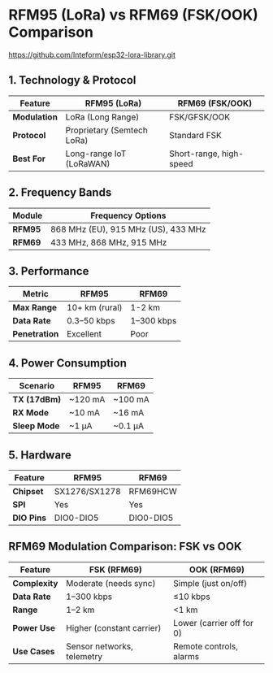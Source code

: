 # RFM95 (LoRa) vs RFM69 (FSK/OOK) Comparison

https://github.com/Inteform/esp32-lora-library.git

## 1. Technology & Protocol
| Feature         | RFM95 (LoRa)                          | RFM69 (FSK/OOK)                     |
|-----------------|---------------------------------------|-------------------------------------|
| **Modulation**  | LoRa (Long Range)                     | FSK/GFSK/OOK                       |
| **Protocol**    | Proprietary (Semtech LoRa)            | Standard FSK                       |
| **Best For**    | Long-range IoT (LoRaWAN)              | Short-range, high-speed            |

## 2. Frequency Bands
| Module    | Frequency Options                   |
|-----------|-------------------------------------|
| **RFM95** | 868 MHz (EU), 915 MHz (US), 433 MHz |
| **RFM69** | 433 MHz, 868 MHz, 915 MHz           |

## 3. Performance
| Metric          | RFM95              | RFM69              |
|----------------|--------------------|--------------------|
| **Max Range**  | 10+ km (rural)     | 1-2 km             |
| **Data Rate**  | 0.3–50 kbps        | 1–300 kbps         |
| **Penetration**| Excellent          | Poor               |

## 4. Power Consumption
| Scenario       | RFM95     | RFM69     |
|---------------|----------|----------|
| **TX (17dBm)**| ~120 mA  | ~100 mA  |
| **RX Mode**   | ~10 mA   | ~16 mA   |
| **Sleep Mode**| ~1 µA    | ~0.1 µA  |

## 5. Hardware
| Feature       | RFM95                | RFM69                |
|--------------|----------------------|----------------------|
| **Chipset**  | SX1276/SX1278        | RFM69HCW             |
| **SPI**      | Yes                  | Yes                  |
| **DIO Pins** | DIO0-DIO5            | DIO0-DIO5            |


## RFM69 Modulation Comparison: FSK vs OOK

| Feature       | FSK (RFM69)                  | OOK (RFM69)                |
|--------------|-----------------------------|---------------------------|
| **Complexity** | Moderate (needs sync)       | Simple (just on/off)      |
| **Data Rate** | 1–300 kbps                  | ≤10 kbps                  |
| **Range**     | 1–2 km                      | <1 km                     |
| **Power Use** | Higher (constant carrier)   | Lower (carrier off for 0) |
| **Use Cases** | Sensor networks, telemetry  | Remote controls, alarms   |